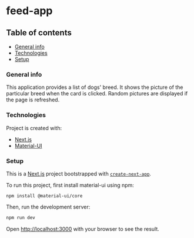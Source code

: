 
# feed-app

## Table of contents
* [General info](#general-info)
* [Technologies](#technologies)
* [Setup](#setup)

### General info
This application provides a list of dogs' breed. It shows the picture of the particular breed when the card is clicked. Random pictures are displayed if the page is refreshed. 
	
### Technologies
Project is created with:
* [Next.js](https://nextjs.org/) 
* [Material-UI](https://material-ui.com/)
	
### Setup
This is a [Next.js](https://nextjs.org/) project bootstrapped with [`create-next-app`](https://github.com/vercel/next.js/tree/canary/packages/create-next-app).

To run this project, first install material-ui using npm:
```
npm install @material-ui/core
```

Then, run the development server:

```bash
npm run dev
```
Open [http://localhost:3000](http://localhost:3000) with your browser to see the result.
